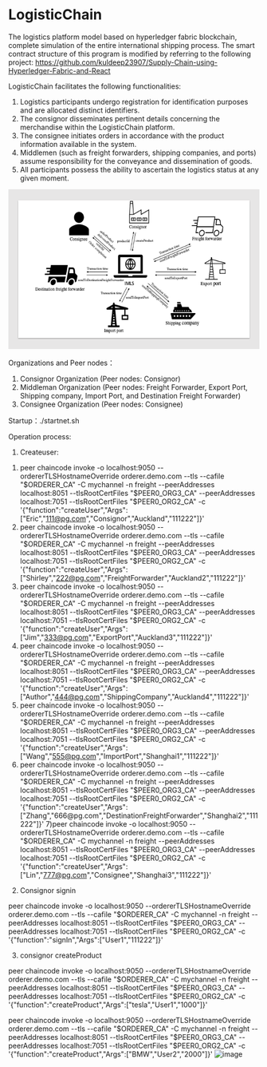 # LogisticChain
The logistics platform model based on hyperledger fabric blockchain, complete simulation of the entire international shipping process.
The smart contract structure of this program is modified by referring to the following project: https://github.com/kuldeep23907/Supply-Chain-using-Hyperledger-Fabric-and-React

LogisticChain facilitates the following functionalities:
1. Logistics participants undergo registration for identification purposes and are allocated distinct identifiers.
2. The consignor disseminates pertinent details concerning the merchandise within the LogisticChain platform.
3. The consignee initiates orders in accordance with the product information available in the system.
4. Middlemen (such as freight forwarders, shipping companies, and ports) assume responsibility for the conveyance and dissemination of goods.
5. All participants possess the ability to ascertain the logistics status at any given moment.


<div align=center><img width="532" height="320" src="https://github.com/Eric1573/LogisticChain/blob/main/IMG/Slide1.png"/></div>



 Organizations and Peer nodes：
 1. Consignor Organization (Peer nodes: Consignor)
 2. Middleman Organization (Peer nodes: Freight Forwarder, Export Port, Shipping company, Import Port, and Destination Freight Forwarder)
 3. Consignee Organization (Peer nodes: Consignee)

 Startup：./startnet.sh
 
 
 Operation process:
 1. Createuser:
1) peer chaincode  invoke -o localhost:9050 --ordererTLSHostnameOverride orderer.demo.com --tls --cafile "$ORDERER_CA" -C mychannel -n freight --peerAddresses localhost:8051 --tlsRootCertFiles "$PEER0_ORG3_CA" --peerAddresses localhost:7051 --tlsRootCertFiles "$PEER0_ORG2_CA"  -c '{"function":"createUser","Args":["Eric","111@pg.com","Consignor","Auckland","111222"]}'
2) peer chaincode  invoke -o localhost:9050 --ordererTLSHostnameOverride orderer.demo.com --tls --cafile "$ORDERER_CA" -C mychannel -n freight --peerAddresses localhost:8051 --tlsRootCertFiles "$PEER0_ORG3_CA" --peerAddresses localhost:7051 --tlsRootCertFiles "$PEER0_ORG2_CA"  -c '{"function":"createUser","Args":["Shirley","222@pg.com","FreightForwarder","Auckland2","111222"]}'
3) peer chaincode  invoke -o localhost:9050 --ordererTLSHostnameOverride orderer.demo.com --tls --cafile "$ORDERER_CA" -C mychannel -n freight --peerAddresses localhost:8051 --tlsRootCertFiles "$PEER0_ORG3_CA" --peerAddresses localhost:7051 --tlsRootCertFiles "$PEER0_ORG2_CA"  -c '{"function":"createUser","Args":["Jim","333@pg.com","ExportPort","Auckland3","111222"]}'
4) peer chaincode  invoke -o localhost:9050 --ordererTLSHostnameOverride orderer.demo.com --tls --cafile "$ORDERER_CA" -C mychannel -n freight --peerAddresses localhost:8051 --tlsRootCertFiles "$PEER0_ORG3_CA" --peerAddresses localhost:7051 --tlsRootCertFiles "$PEER0_ORG2_CA"  -c '{"function":"createUser","Args":["Author","444@pg.com","ShippingCompany","Auckland4","111222"]}'
5) peer chaincode  invoke -o localhost:9050 --ordererTLSHostnameOverride orderer.demo.com --tls --cafile "$ORDERER_CA" -C mychannel -n freight --peerAddresses localhost:8051 --tlsRootCertFiles "$PEER0_ORG3_CA" --peerAddresses localhost:7051 --tlsRootCertFiles "$PEER0_ORG2_CA"  -c '{"function":"createUser","Args":["Wang","555@pg.com","ImportPort","Shanghai1","111222"]}'
6) peer chaincode  invoke -o localhost:9050 --ordererTLSHostnameOverride orderer.demo.com --tls --cafile "$ORDERER_CA" -C mychannel -n freight --peerAddresses localhost:8051 --tlsRootCertFiles "$PEER0_ORG3_CA" --peerAddresses localhost:7051 --tlsRootCertFiles "$PEER0_ORG2_CA"  -c '{"function":"createUser","Args":["Zhang","666@pg.com","DestinationFreightForwarder","Shanghai2","111222"]}'
7)peer chaincode  invoke -o localhost:9050 --ordererTLSHostnameOverride orderer.demo.com --tls --cafile "$ORDERER_CA" -C mychannel -n freight --peerAddresses localhost:8051 --tlsRootCertFiles "$PEER0_ORG3_CA" --peerAddresses localhost:7051 --tlsRootCertFiles "$PEER0_ORG2_CA"  -c '{"function":"createUser","Args":["Lin","777@pg.com","Consignee","Shanghai3","111222"]}'
 2. Consignor signin

peer chaincode  invoke -o localhost:9050 --ordererTLSHostnameOverride orderer.demo.com --tls --cafile "$ORDERER_CA" -C mychannel -n freight --peerAddresses localhost:8051 --tlsRootCertFiles "$PEER0_ORG3_CA" --peerAddresses localhost:7051 --tlsRootCertFiles "$PEER0_ORG2_CA"  -c '{"function":"signIn","Args":["User1","111222"]}'                         

 3. consignor createProduct

peer chaincode  invoke -o localhost:9050 --ordererTLSHostnameOverride orderer.demo.com --tls --cafile "$ORDERER_CA" -C mychannel -n freight --peerAddresses localhost:8051 --tlsRootCertFiles "$PEER0_ORG3_CA" --peerAddresses localhost:7051 --tlsRootCertFiles "$PEER0_ORG2_CA"  -c '{"function":"createProduct","Args":["tesla","User1","1000"]}'  

peer chaincode  invoke -o localhost:9050 --ordererTLSHostnameOverride orderer.demo.com --tls --cafile "$ORDERER_CA" -C mychannel -n freight --peerAddresses localhost:8051 --tlsRootCertFiles "$PEER0_ORG3_CA" --peerAddresses localhost:7051 --tlsRootCertFiles "$PEER0_ORG2_CA"  -c '{"function":"createProduct","Args":["BMW","User2","2000"]}'
![image](https://github.com/Eric1573/LogisticChain/assets/112923874/94a7f39e-3cc3-4922-8e6b-e746b0fc8cdc)




 
